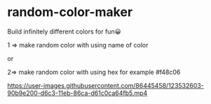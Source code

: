 # random-color-maker

Build infinitely different colors for fun😀

1 => make random color with using name of color

or

2=> make random color with using hex for example #f48c06






https://user-images.githubusercontent.com/86445458/123532603-90b9e200-d6c3-11eb-86ca-d61c0ca64fb5.mp4




